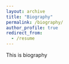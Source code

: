 ```yaml
---
layout: archive
title: "Biography"
permalink: /biography/
author_profile: true
redirect_from:
  - /resume
---
```

This is biography
